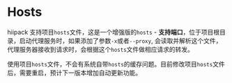 # Hosts

hiipack 支持项目`hosts`文件，这是一个增强版的`hosts` - **支持端口**，位于项目根目录，启动代理服务时，如果添加了参数`-x`或者`--proxy`, 会读取并解析这个文件，代理服务器接收到请求时，会根据这个`hosts`文件做相应请求的转发。

使用项目`hosts`文件，不会有系统自带`hosts`的缓存问题。目前修改项目`hosts`文件后，需要重启，预计下一版本增加自动更新功能。

